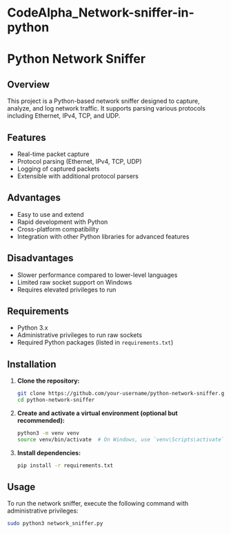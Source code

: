 # CodeAlpha_Network-sniffer-in-python
# Python Network Sniffer

## Overview
This project is a Python-based network sniffer designed to capture, analyze, and log network traffic. It supports parsing various protocols including Ethernet, IPv4, TCP, and UDP.

## Features
- Real-time packet capture
- Protocol parsing (Ethernet, IPv4, TCP, UDP)
- Logging of captured packets
- Extensible with additional protocol parsers

## Advantages
- Easy to use and extend
- Rapid development with Python
- Cross-platform compatibility
- Integration with other Python libraries for advanced features

## Disadvantages
- Slower performance compared to lower-level languages
- Limited raw socket support on Windows
- Requires elevated privileges to run

## Requirements
- Python 3.x
- Administrative privileges to run raw sockets
- Required Python packages (listed in `requirements.txt`)

## Installation
1. **Clone the repository:**
    ```bash
    git clone https://github.com/your-username/python-network-sniffer.git
    cd python-network-sniffer
    ```

2. **Create and activate a virtual environment (optional but recommended):**
    ```bash
    python3 -m venv venv
    source venv/bin/activate  # On Windows, use `venv\Scripts\activate`
    ```

3. **Install dependencies:**
    ```bash
    pip install -r requirements.txt
    ```

## Usage
To run the network sniffer, execute the following command with administrative privileges:
```bash
sudo python3 network_sniffer.py
